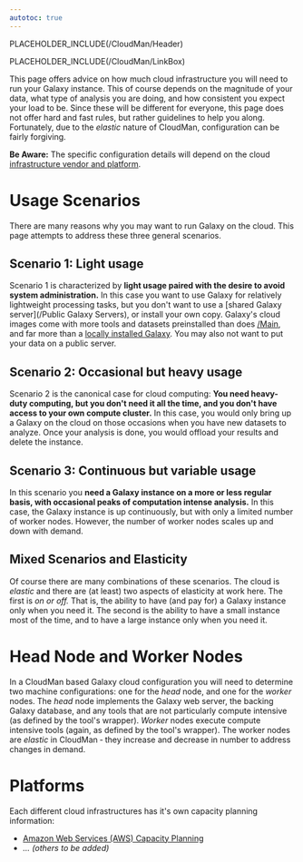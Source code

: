 ```yaml
---
autotoc: true
---
```

PLACEHOLDER_INCLUDE(/CloudMan/Header)

<div class='right'></div> PLACEHOLDER_INCLUDE(/CloudMan/LinkBox)

This page offers advice on how much cloud infrastructure you will need to run your Galaxy instance.  This of course depends on the magnitude of your data, what type of analysis you are doing, and how consistent you expect your load to be.  Since these will be different for everyone, this page does not offer hard and fast rules, but rather guidelines to help you along.  Fortunately, due to the *elastic* nature of CloudMan, configuration can be fairly forgiving.

**Be Aware:** The specific configuration details will depend on the cloud [infrastructure vendor and platform](#platforms).  

# Usage Scenarios
There are many reasons why you may want to run Galaxy on the cloud.  This page attempts to address these three general scenarios.

## Scenario 1: Light usage
Scenario 1 is characterized by **light usage paired with the desire to avoid system administration.**  In this case you want to use Galaxy for relatively lightweight processing tasks, but you don't want to use a [shared Galaxy server](/Public Galaxy Servers), or install your own copy.  Galaxy's cloud images come with more tools and datasets preinstalled than does [/Main](/Main), and far more than a [locally installed Galaxy](/Admin/GetGalaxy).  You may also not want to put your data on a public server.

## Scenario 2: Occasional but heavy usage
Scenario 2 is the canonical case for cloud computing: **You need heavy-duty computing, but you don't need it all the time, and you don't have access to your own compute cluster.** In this case, you would only bring up a Galaxy on the cloud on those occasions when you have new datasets to analyze.  Once your analysis is done, you would offload your results and delete the instance.

## Scenario 3: Continuous but variable usage
In this scenario you **need a Galaxy instance on a more or less regular basis, with occasional peaks of computation intense analysis.**  In this case, the Galaxy instance is up continuously, but with only a limited number of worker nodes.  However, the number of worker nodes scales up and down with demand.

## Mixed Scenarios and Elasticity
Of course there are many combinations of these scenarios.  The cloud is *elastic* and there are (at least) two aspects of elasticity at work here.  The first is *on or off.*  That is, the ability to have (and pay for) a Galaxy instance only when you need it.  The second is the ability to have a small instance most of the time, and to have a large instance only when you need it.

# Head Node and Worker Nodes
In a CloudMan based Galaxy cloud configuration you will need to determine two machine configurations: one for the *head* node, and one for the *worker* nodes.  The *head* node implements the Galaxy web server, the backing Galaxy database, and any tools that are not particularly compute intensive (as defined by the tool's wrapper).  *Worker* nodes execute compute intensive tools (again, as defined by the tool's wrapper).  The worker nodes are *elastic* in CloudMan ‐ they increase and decrease in number to address changes in demand.

# Platforms

Each different cloud infrastructures has it's own capacity planning information:
* [Amazon Web Services (AWS) Capacity Planning](/CloudMan/AWS/CapacityPlanning)
* *... (others to be added)*
